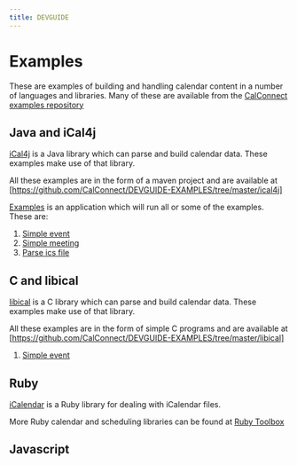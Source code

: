 ```yaml
---
title: DEVGUIDE
---
```


# Examples 

These are examples of building and handling calendar content in a number of
languages and libraries. Many of these are available from the 
[CalConnect examples repository](https://github.com/CalConnect/DEVGUIDE-EXAMPLES)


## Java and iCal4j
[iCal4j](https://github.com/ical4j/ical4j) is a Java library which can parse and build calendar data. These 
examples make use of that library. 

All these examples are in the form of a maven project and are available at
[https://github.com/CalConnect/DEVGUIDE-EXAMPLES/tree/master/ical4j]

[Examples](https://github.com/CalConnect/DEVGUIDE-EXAMPLES/blob/master/ical4j/src/main/java/org/calconnect/examples/Examples.java)
 is an application which will run all or some of the examples. These are:
 
1. [Simple event](https://github.com/CalConnect/DEVGUIDE-EXAMPLES/blob/master/ical4j/src/main/java/org/calconnect/examples/SimpleEvent.java)
2. [Simple meeting](https://github.com/CalConnect/DEVGUIDE-EXAMPLES/blob/master/ical4j/src/main/java/org/calconnect/examples/SimpleEvent.java)
3. [Parse ics file](https://github.com/CalConnect/DEVGUIDE-EXAMPLES/blob/master/ical4j/src/main/java/org/calconnect/examples/ParseIcs.java)

## C and libical
[libical](https://github.com/libical/libical) is a C library which can parse and build calendar data.  These examples make use of that library. 

All these examples are in the form of simple C programs and are available at
[https://github.com/CalConnect/DEVGUIDE-EXAMPLES/tree/master/libical]

1. [Simple event](https://github.com/CalConnect/DEVGUIDE-EXAMPLES/blob/master/libical/SimpleEvent.c)

## Ruby
[iCalendar](https://github.com/icalendar/icalendar) is a Ruby library for dealing with iCalendar files.

More Ruby calendar and scheduling libraries can be found at [Ruby Toolbox](https://www.ruby-toolbox.com/categories/calendars)

## Javascript
